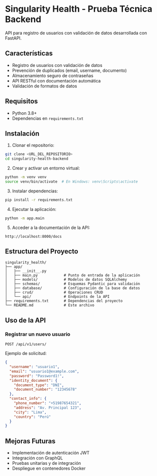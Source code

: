 # Singularity Health - Prueba Técnica Backend

API para registro de usuarios con validación de datos desarrollada con FastAPI.

## Características

- Registro de usuarios con validación de datos
- Prevención de duplicados (email, username, documento)
- Almacenamiento seguro de contraseñas
- API RESTful con documentación automática
- Validación de formatos de datos

## Requisitos

- Python 3.8+
- Dependencias en `requirements.txt`

## Instalación

1. Clonar el repositorio:

```bash
git clone <URL_DEL_REPOSITORIO>
cd singularity-health-backend
```

2. Crear y activar un entorno virtual:

```bash
python -m venv venv
source venv/bin/activate  # En Windows: venv\Scripts\activate
```

3. Instalar dependencias:

```bash
pip install -r requirements.txt
```

4. Ejecutar la aplicación:

```bash
python -m app.main
```

5. Acceder a la documentación de la API:

```
http://localhost:8000/docs
```

## Estructura del Proyecto

```
singularity_health/
├── app/
│   ├── __init__.py
│   ├── main.py            # Punto de entrada de la aplicación
│   ├── models/            # Modelos de datos SQLAlchemy
│   ├── schemas/           # Esquemas Pydantic para validación
│   ├── database/          # Configuración de la base de datos
│   ├── crud/              # Operaciones CRUD
│   └── api/               # Endpoints de la API
├── requirements.txt       # Dependencias del proyecto
└── README.md              # Este archivo
```

## Uso de la API

### Registrar un nuevo usuario

```
POST /api/v1/users/
```

Ejemplo de solicitud:

```json
{
  "username": "usuario1",
  "email": "usuario1@example.com",
  "password": "Password1!",
  "identity_document": {
    "document_type": "DNI",
    "document_number": "12345678"
  },
  "contact_info": {
    "phone_number": "+51987654321",
    "address": "Av. Principal 123",
    "city": "Lima",
    "country": "Perú"
  }
}
```

## Mejoras Futuras

- Implementación de autenticación JWT
- Integración con GraphQL
- Pruebas unitarias y de integración
- Despliegue en contenedores Docker
